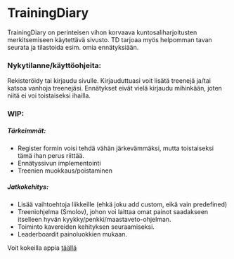 # TrainingDiary

TrainingDiary on perinteisen vihon korvaava kuntosaliharjoitusten merkitsemiseen käytettävä sivusto.
TD tarjoaa myös helpomman tavan seurata ja tilastoida esim. omia ennätyksiään. 

### Nykytilanne/käyttöohjeita:

Rekisteröidy tai kirjaudu sivulle. Kirjauduttuasi voit lisätä treenejä ja/tai katsoa vanhoja treenejäsi.
Ennätykset eivät vielä kirjaudu mihinkään, joten niitä ei voi toistaiseksi ihailla.


### WIP:

##### Tärkeimmät:

- Register formin voisi tehdä vähän järkevämmäksi, mutta toistaiseksi tämä ihan perus riittää.
- Ennätyssivun implementointi
- Treenien muokkaus/poistaminen

##### Jatkokehitys:

- Lisää vaihtoehtoja liikkeille (ehkä joku add custom, eikä vain predefined)
- Treeniohjelma (Smolov), johon voi laittaa omat painot saadakseen itselleen hyvän kyykky/penkki/maastaveto-ohjelman.
- Toiminto kavereiden kehityksen seuraamiseksi.
- Leaderboardit painoluokkien mukaan.

Voit kokeilla appia [täällä](https://tsoha-trainingdiary.herokuapp.com/)
